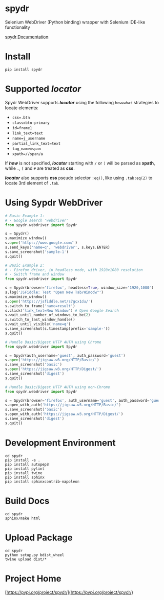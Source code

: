 # spydr
Selenium WebDriver (Python binding) wrapper with Selenium IDE-like functionality

[spydr Documentation](https://aaronchen.github.io/spydr/source/spydr.html)

# Install

`pip install spydr`

# Supported **_locator_**

Spydr WebDriver supports **_locator_** using the following `how=what` strategies to locate elements:

- `css=.btn`
- `class=btn-primary`
- `id=frame1`
- `link_text=text`
- `name=j_username`
- `partial_link_text=text`
- `tag_name=span`
- `xpath=//span/a`

If **_how_** is not specified, **_locator_** starting with `/` or `(` will be parsed as **xpath**, while `.`, `[` and `#` are treated as **css**.

**_locator_** also supports **css** pseudo selector `:eq()`, like using `.tab:eq(2)` to locate 3rd element of `.tab`.

# Using Sypdr WebDriver

``` python
# Basic Example 1:
# - Google search 'webdriver'
from spydr.webdriver import Spydr

s = Spydr()
s.maximize_window()
s.open('https://www.google.com/')
s.send_keys('name=q', 'webdriver', s.keys.ENTER)
s.save_screenshot('sample-1')
s.quit()
```

``` python
# Basic Example 2:
# - Firefox driver, in headless mode, with 1920x1080 resolution
# - Switch frame and window
from spydr.webdriver import Spydr

s = Spydr(browser='firefox', headless=True, window_size='1920,1080')
s.log('JSFiddle: Test "Open New Tab/Winodw"')
s.maximize_window()
s.open('https://jsfiddle.net/s7gcx1du/')
s.switch_to_frame('name=result')
s.click('link_text=New Window') # Open Google Search
s.wait_until_number_of_windows_to_be(2)
s.switch_to_last_window_handle()
s.wait_until_visible('name=q')
s.save_screenshot(s.timestamp(prefix='sample-'))
s.quit()
```

``` python
# Handle Basic/Digest HTTP AUTH using Chrome
from spydr.webdriver import Spydr

s = Spydr(auth_username='guest', auth_password='guest')
s.open('https://jigsaw.w3.org/HTTP/Basic/')
s.save_screenshot('basic')
s.open('https://jigsaw.w3.org/HTTP/Digest/')
s.save_screenshot('digest')
s.quit()
```

``` python
# Handle Basic/Digest HTTP AUTH using non-Chrome
from spydr.webdriver import Spydr

s = Spydr(browser='firefox', auth_username='guest', auth_password='guest')
s.open_with_auth('https://jigsaw.w3.org/HTTP/Basic/')
s.save_screenshot('basic')
s.open_with_auth('https://jigsaw.w3.org/HTTP/Digest/')
s.save_screenshot('digest')
s.quit()
```

# Development Environment

```
cd spydr
pip install -e .
pip install autopep8
pip install pylint
pip install twine
pip install sphinx
pip install sphinxcontrib-napoleon
```

# Build Docs

```
cd spydr
sphinx/make html
```

# Upload Package

```
cd spydr
python setup.py bdist_wheel
twine upload dist/*
```

# Project Home

[https://pypi.org/project/spydr/](https://pypi.org/project/spydr/)